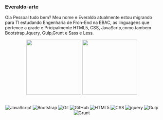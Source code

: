 ### Everaldo-arte

Ola Pessoal tudo bem?
Meu nome e Everaldo atualmente estou migrando para TI estudando Engenharia de Fron-End na EBAC, as linguagens que pertence a grade e Pricipalmente HTML5, CSS, JavaScrip,como tambem Bootstrap,Jquery, Gulp,Grunt e Sass e Less.

<!-- GITHUB STATUS -->
<div align="center">
  <img height="180em" src="https://github-readme-stats.vercel.app/api?username=Everaldo&show_icons=true&theme=gruvbox&include_all_commits=true&count_private=true"/>
  <img height="180em" src="https://github-readme-stats.vercel.app/api/top-langs/?username=gus-caetano&layout=compact&langs_count=10&theme=dark"/>

  <!-- TEMAS: dark, radical, merko, gruvbox, tokyonight, onedark, cobalt, synthwave, highcontrast, dracula -->
</div>

<br>

<!-- TECNOLOGIAS -->
<div align="center">

![JavaScript](https://img.shields.io/badge/-JavaScript-black?style=flat-square&logo=javascript)
![Bootstrap](https://img.shields.io/badge/Bootstrap-black?style=flat-square&logo=bootstrap)
![Git](https://img.shields.io/badge/-Git-black?style=flat-square&logo=git)
![GitHub](https://img.shields.io/badge/-GitHub-181717?style=flat-square&logo=github)
![HTML5](https://img.shields.io/badge/-HTML5-black?style=flat-square&logo=html5)
![CSS](https://img.shields.io/badge/-Css-black?style=flat-square&logo=css)
![jquery](https://img.shields.io/badge/-JQUERY-black?style=flat-square&logo=Qjquery)
![Gulp](https://img.shields.io/badge/-GULP-black?style=flat-square&logo=gulp)
![Grunt](https://img.shields.io/badge/-Grunt-black?style=flat-square&logo=grunt)
 

</div>


